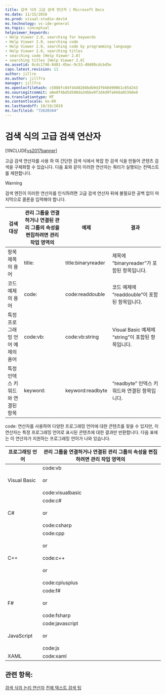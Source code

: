 ```yaml
---
title: 검색 식의 고급 검색 연산자 | Microsoft Docs
ms.date: 11/15/2016
ms.prod: visual-studio-dev14
ms.technology: vs-ide-general
ms.topic: conceptual
helpviewer_keywords:
- Help Viewer 2.0, searching for keywords
- Help Viewer 2.0, searching code
- Help Viewer 2.0, searching code by programming language
- Help Viewer 2.0, searching titles
- searching code [Help Viewer 2.0]
- searching titles [Help Viewer 2.0]
ms.assetid: 0cdc1746-8481-45ec-9c53-d0d89cdcbd5e
caps.latest.revision: 11
author: jillre
ms.author: jillfra
manager: jillfra
ms.openlocfilehash: c5088fc04f4440260bdb9d3f040d99061c05d243
ms.sourcegitcommit: a8e8f4bd5d508da34bbe9f2d4d9fa94da0539de0
ms.translationtype: MT
ms.contentlocale: ko-KR
ms.lasthandoff: 10/19/2019
ms.locfileid: "72620344"
---
```

# <a name="advanced-search-operators-in-search-expressions"></a>검색 식의 고급 검색 연산자
[!INCLUDE[vs2017banner](../includes/vs2017banner.md)]

고급 검색 연산자를 사용 하 여 간단한 검색 식에서 복잡 한 검색 식을 만들어 콘텐츠 검색을 구체화할 수 있습니다. 다음 표와 같이 이러한 연산자는 쿼리가 실행되는 컨텍스트를 제한합니다.

> [!WARNING]
> 검색 엔진이 이러한 연산자를 인식하려면 고급 검색 연산자 뒤에 불필요한 공백 없이 마지막으로 콜론을 입력해야 합니다.

|검색 대상|관리 그룹을 연결하거나 연결된 관리 그룹의 속성을 편집하려면 관리 작업 영역의|예제|결과|
|-------------------|---------|-------------|------------|
|항목 제목의 용어|title:|title:binaryreader|제목에 “binaryreader”가 포함된 항목입니다.|
|코드 예제의 용어|code:|code:readdouble|코드 예제에 “readdouble”이 포함된 항목입니다.|
|특정 프로그래밍 언어 예제의 용어|code:vb:|code:vb:string|Visual Basic 예제에 “string”이 포함된 항목입니다.|
|특정 인덱스 키워드와 연결된 항목|keyword:|keyword:readbyte|“readbyte” 인덱스 키워드와 연결된 항목입니다.|

 code: 연산자를 사용하여 다양한 프로그래밍 언어에 대한 콘텐츠를 찾을 수 있지만, 이 연산자는 특정 프로그래밍 언어로 표시된 콘텐츠에 대한 결과만 반환합니다. 다음 표에는 이 연산자가 지원하는 프로그래밍 언어가 나와 있습니다.

|프로그래밍 언어|관리 그룹을 연결하거나 연결된 관리 그룹의 속성을 편집하려면 관리 작업 영역의|
|--------------------------|---------|
|Visual Basic|code:vb<br /><br /> or<br /><br /> code:visualbasic|
|C#|code:c#<br /><br /> or<br /><br /> code:csharp|
|C++|code:cpp<br /><br /> or<br /><br /> code:c++<br /><br /> or<br /><br /> code:cplusplus|
|F#|code:f#<br /><br /> or<br /><br /> code:fsharp|
|JavaScript|code:javascript<br /><br /> or<br /><br /> code:js|
|XAML|code:xaml|

## <a name="see-also"></a>관련 항목:
 [검색 식의 논리 연산자](../ide/logical-operators-in-search-expressions.md) [전체 텍스트 검색 팁](../ide/full-text-search-tips.md)
